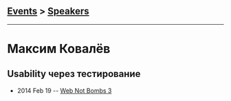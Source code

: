 ## [Events](../README.md) > [Speakers](../speakers.md)
---

# Максим Ковалёв

## Usability через тестирование
- 2014 Feb 19 -- [Web Not Bombs 3](https://www.youtube.com/watch?v=nTMQQ1Q0eAA)    
